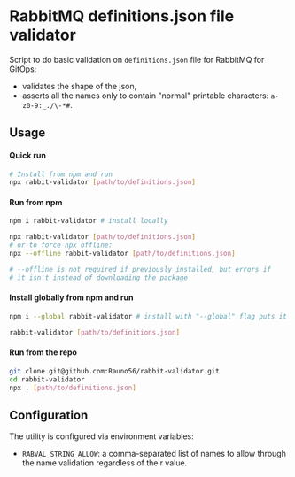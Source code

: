 # RabbitMQ definitions.json file validator

Script to do basic validation on `definitions.json` file for RabbitMQ for GitOps:

- validates the shape of the json,
- asserts all the names only to contain "normal" printable characters: `a-z0-9:_./\-*#`.

## Usage

#### Quick run

```bash
# Install from npm and run
npx rabbit-validator [path/to/definitions.json]
```

#### Run from npm

```bash
npm i rabbit-validator # install locally

npx rabbit-validator [path/to/definitions.json]
# or to force npx offline:
npx --offline rabbit-validator [path/to/definitions.json]

# --offline is not required if previously installed, but errors if
# it isn't instead of downloading the package
```

#### Install globally from npm and run

```bash
npm i --global rabbit-validator # install with "--global" flag puts it to path

rabbit-validator [path/to/definitions.json]
```

#### Run from the repo

```bash
git clone git@github.com:Rauno56/rabbit-validator.git
cd rabbit-validator
npx . [path/to/definitions.json]
```

## Configuration

The utility is configured via environment variables:

- `RABVAL_STRING_ALLOW`: a comma-separated list of names to allow through the name validation regardless of their value.
